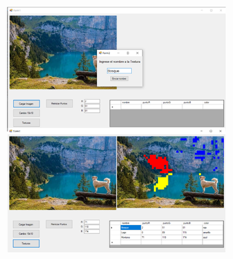 ![Ejercicio2-ProyectoINF324](https://github.com/JhulenMallo/Proyecto324/blob/main/Ejecuciones%20de%20programa/Ejercicio2NET-INF324.png)
